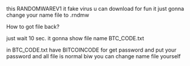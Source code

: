 this RANDOMWAREV1 it fake virus u can download for fun
it just gonna change your name file to .rndmw

How to got file back?

just wait 10 sec. it gonna show file name BTC_CODE.txt

in BTC_CODE.txt have BITCOINCODE for get password
and put your password and all file is normal
biw you can change name file yourself
